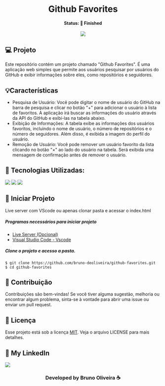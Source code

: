 <h1 align="center">  Github Favorites </h1>
<h4 align="center"> Status: 🚀 Finished </h4>

<p align="center">
  <img src="https://github.com/bruno-deoliveira/focus-timer-2.0/assets/109918729/9df54926-4dab-491b-a5d4-8dd8180fd169"
</p>

## 💻 Projeto
Este repositório contém um projeto chamado "Github Favorites". É uma aplicação web simples que permite aos usuários pesquisar por usuários do GitHub e exibir informações sobre eles, como repositórios e seguidores.

## 💡Características
- Pesquisa de Usuário: Você pode digitar o nome de usuário do GitHub na barra de pesquisa e clicar no botão "+" para adicionar o usuário à lista de favoritos. A aplicação irá buscar as informações do usuário através da API do GitHub e exibi-las na tabela abaixo.
- Exibição de Informações: A tabela exibe as informações dos usuários favoritos, incluindo o nome de usuário, o número de repositórios e o número de seguidores. Além disso, é exibida a imagem do perfil do usuário.
- Remoção de Usuário: Você pode remover um usuário favorito da lista clicando no botão "×" ao lado do usuário na tabela. Será exibida uma mensagem de confirmação antes de remover o usuário.

## 🚀 Tecnologias Utilizadas:
<div>
  <img src="https://img.shields.io/badge/HTML5-E34F26?style=for-the-badge&logo=html5&logoColor=white"/>
  <img src="https://img.shields.io/badge/CSS3-1572B6?style=for-the-badge&logo=css3&logoColor=white"/>
  <img src="https://img.shields.io/badge/JavaScript-F7DF1E?style=for-the-badge&logo=javascript&logoColor=black"/>
</div>

## 💾 Iniciar Projeto
Live server com VScode ou apenas clonar pasta e acessar o index.html
<h5> Programas necessários para iniciar projeto </h5>

- [Live Server (Opcional)](https://marketplace.visualstudio.com/items?itemName=ritwickdey.LiveServer)
- [Visual Studio Code - Vscode](https://code.visualstudio.com/)

<h5> Clone o projeto e acesso a pasta. </h5>

```
$ git clone https://github.com/bruno-deoliveira/github-favorites.git
$ cd github-favorites
```

## 🔧 Contribuição
Contribuições são bem-vindas! Se você tiver alguma sugestão, melhoria ou encontrar algum problema, sinta-se à vontade para abrir uma issue ou enviar um pull request.


## 📝 Licença
Esse projeto está sob a licença [MIT](). Veja o arquivo LICENSE para mais detalhes.

## 🔎 My LinkedIn 
<a href="https://www.linkedin.com/in/bruno-almeida-deoliveira"><img src="https://img.shields.io/badge/LinkedIn-0077B5?style=for-the-badge&logo=linkedin&logoColor=white"/></a>

<h3 align="center">Developed by Bruno Oliveira ☕</h3>

